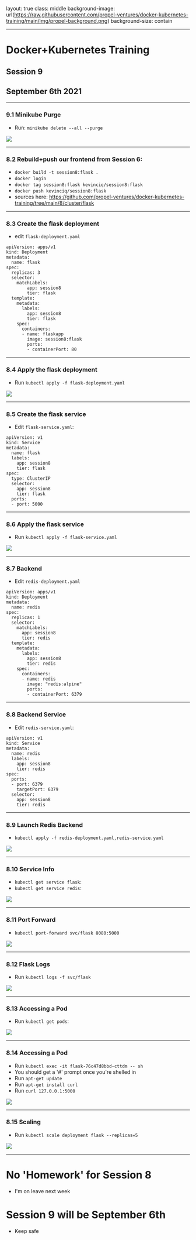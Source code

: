 layout: true
class: middle
background-image: url(https://raw.githubusercontent.com/propel-ventures/docker-kubernetes-training/main/img/propel-background.png)
background-size: contain

---

# Docker+Kubernetes Training
## Session 9
## September 6th 2021

---

### 9.1 Minikube Purge

- Run: `minikube delete --all --purge`

![](https://raw.githubusercontent.com/propel-ventures/docker-kubernetes-training/main/img/k8s.minikube.purge.png)

---

### 8.2 Rebuild+push our frontend from Session 6:

- `docker build -t session8:flask .`
- `docker login`
- `docker tag session8:flask kevinciq/session8:flask`
- `docker push kevinciq/session8:flask`
- sources here: https://github.com/propel-ventures/docker-kubernetes-training/tree/main/8/cluster/flask

---

### 8.3 Create the flask deployment

- edit `flask-deployment.yaml`

```
apiVersion: apps/v1
kind: Deployment
metadata:
  name: flask
spec:
  replicas: 3
  selector:
    matchLabels:
        app: session8
        tier: flask
  template:
    metadata:
      labels:
        app: session8
        tier: flask
    spec:
      containers:
      - name: flaskapp
        image: session8:flask
        ports:
        - containerPort: 80

```

---

### 8.4 Apply the flask deployment

- Run `kubectl apply -f flask-deployment.yaml`

![](https://raw.githubusercontent.com/propel-ventures/docker-kubernetes-training/main/img/k8s.dashboard.flask.png)

---

### 8.5 Create the flask service

- Edit `flask-service.yaml`:

```
apiVersion: v1
kind: Service
metadata:
  name: flask
  labels:
    app: session8
    tier: flask
spec:
  type: ClusterIP
  selector:
    app: session8
    tier: flask
  ports:
  - port: 5000

```

---

### 8.6 Apply the flask service

- Run `kubectl apply -f flask-service.yaml`

![](https://raw.githubusercontent.com/propel-ventures/docker-kubernetes-training/main/img/k8s.dashboard.flask.service.png)

---

### 8.7 Backend

- Edit `redis-deployment.yaml`

```
apiVersion: apps/v1
kind: Deployment
metadata:
  name: redis
spec:
  replicas: 1
  selector:
    matchLabels:
      app: session8
      tier: redis
  template:
    metadata:
      labels:
        app: session8
        tier: redis
    spec:
      containers:
      - name: redis
        image: "redis:alpine"
        ports:
        - containerPort: 6379      
```

---

### 8.8 Backend Service

- Edit `redis-service.yaml`:

```
apiVersion: v1
kind: Service
metadata:
  name: redis
  labels:
    app: session8
    tier: redis
spec:
  ports:
  - port: 6379
    targetPort: 6379
  selector:
    app: session8
    tier: redis
```

---

### 8.9 Launch Redis Backend

- `kubectl apply -f redis-deployment.yaml,redis-service.yaml`

![](https://raw.githubusercontent.com/propel-ventures/docker-kubernetes-training/main/img/k8s.dashboard.services.png)

---

### 8.10 Service Info

- `kubectl get service flask`:
- `kubectl get service redis`:

![](https://raw.githubusercontent.com/propel-ventures/docker-kubernetes-training/main/img/k8s.kubectl.services.png)

---

### 8.11 Port Forward

- `kubectl port-forward svc/flask 8080:5000`

![](https://raw.githubusercontent.com/propel-ventures/docker-kubernetes-training/main/img/k8s.flask.forwarded.png)

---

### 8.12 Flask Logs

- Run `kubectl logs -f svc/flask`

![](https://raw.githubusercontent.com/propel-ventures/docker-kubernetes-training/main/img/k8s.flask.logs.png)

---

### 8.13 Accessing a Pod

- Run `kubectl get pods`:

![](https://raw.githubusercontent.com/propel-ventures/docker-kubernetes-training/main/img/k8s.kubectl.get.pods.png)

---

### 8.14 Accessing a Pod

- Run `kubectl exec -it flask-76c47d8bbd-cttdm -- sh`
- You should get a '#' prompt once you're shelled in
- Run `apt-get update`
- Run `apt-get install curl`
- Run `curl 127.0.0.1:5000`

![](https://raw.githubusercontent.com/propel-ventures/docker-kubernetes-training/main/img/k8s.flask.curl.png)

---

### 8.15 Scaling

- Run `kubectl scale deployment flask --replicas=5`

![](https://raw.githubusercontent.com/propel-ventures/docker-kubernetes-training/main/img/k8s.flask.scale.png)

---

# No 'Homework' for Session 8

- I'm on leave next week

# Session 9 will be September 6th

- Keep safe

